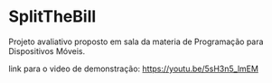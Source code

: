 # SplitTheBill
Projeto avaliativo proposto em sala da materia de Programação para Dispositivos Móveis.

link para o video de demonstração:
https://youtu.be/5sH3n5_lmEM
